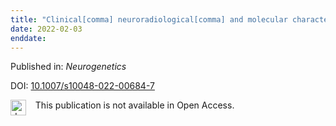 ```yaml
---
title: "Clinical[comma] neuroradiological[comma] and molecular characterization of patients with atypical Zellweger spectrum disorder caused by PEX16 mutations: a case series."
date: 2022-02-03
enddate:
---
```


Published in: *Neurogenetics*

DOI: [10.1007/s10048-022-00684-7](https://doi.org/10.1007/s10048-022-00684-7)

<img src=https://upload.wikimedia.org/wikipedia/commons/thumb/0/0e/Closed_Access_logo_transparent.svg/1200px-Closed_Access_logo_transparent.svg.png alt="drawing" width="25" align="left"/> &nbsp;&nbsp;&nbsp;This publication is not available in Open Access.


